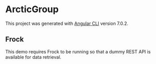 # ArcticGroup

This project was generated with [Angular CLI](https://github.com/angular/angular-cli) version 7.0.2.

## Frock

This demo requires Frock to be running so that a dummy REST API is available for data retrieval.
